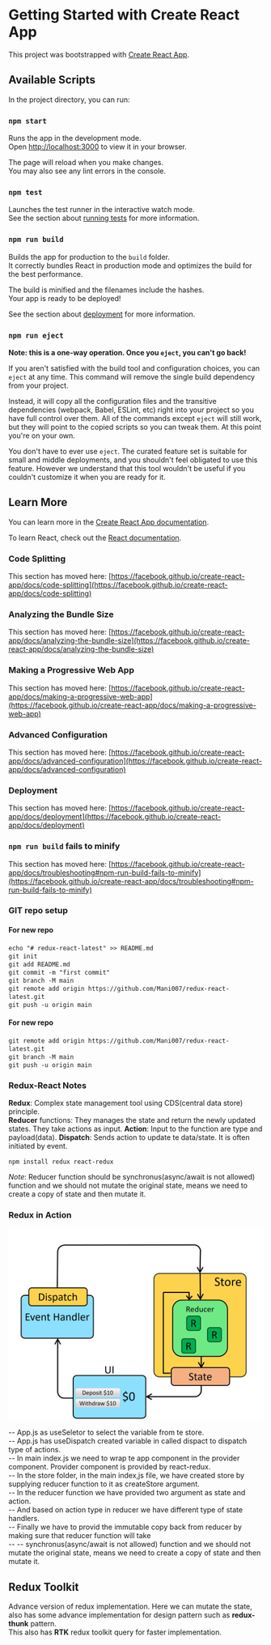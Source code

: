 # Getting Started with Create React App

This project was bootstrapped with [Create React App](https://github.com/facebook/create-react-app).

## Available Scripts

In the project directory, you can run:

### `npm start`

Runs the app in the development mode.\
Open [http://localhost:3000](http://localhost:3000) to view it in your browser.

The page will reload when you make changes.\
You may also see any lint errors in the console.

### `npm test`

Launches the test runner in the interactive watch mode.\
See the section about [running tests](https://facebook.github.io/create-react-app/docs/running-tests) for more information.

### `npm run build`

Builds the app for production to the `build` folder.\
It correctly bundles React in production mode and optimizes the build for the best performance.

The build is minified and the filenames include the hashes.\
Your app is ready to be deployed!

See the section about [deployment](https://facebook.github.io/create-react-app/docs/deployment) for more information.

### `npm run eject`

**Note: this is a one-way operation. Once you `eject`, you can't go back!**

If you aren't satisfied with the build tool and configuration choices, you can `eject` at any time. This command will remove the single build dependency from your project.

Instead, it will copy all the configuration files and the transitive dependencies (webpack, Babel, ESLint, etc) right into your project so you have full control over them. All of the commands except `eject` will still work, but they will point to the copied scripts so you can tweak them. At this point you're on your own.

You don't have to ever use `eject`. The curated feature set is suitable for small and middle deployments, and you shouldn't feel obligated to use this feature. However we understand that this tool wouldn't be useful if you couldn't customize it when you are ready for it.

## Learn More

You can learn more in the [Create React App documentation](https://facebook.github.io/create-react-app/docs/getting-started).

To learn React, check out the [React documentation](https://reactjs.org/).

### Code Splitting

This section has moved here: [https://facebook.github.io/create-react-app/docs/code-splitting](https://facebook.github.io/create-react-app/docs/code-splitting)

### Analyzing the Bundle Size

This section has moved here: [https://facebook.github.io/create-react-app/docs/analyzing-the-bundle-size](https://facebook.github.io/create-react-app/docs/analyzing-the-bundle-size)

### Making a Progressive Web App

This section has moved here: [https://facebook.github.io/create-react-app/docs/making-a-progressive-web-app](https://facebook.github.io/create-react-app/docs/making-a-progressive-web-app)

### Advanced Configuration

This section has moved here: [https://facebook.github.io/create-react-app/docs/advanced-configuration](https://facebook.github.io/create-react-app/docs/advanced-configuration)

### Deployment

This section has moved here: [https://facebook.github.io/create-react-app/docs/deployment](https://facebook.github.io/create-react-app/docs/deployment)

### `npm run build` fails to minify

This section has moved here: [https://facebook.github.io/create-react-app/docs/troubleshooting#npm-run-build-fails-to-minify](https://facebook.github.io/create-react-app/docs/troubleshooting#npm-run-build-fails-to-minify)

### GIT repo setup
#### For new repo
```
echo "# redux-react-latest" >> README.md  
git init   
git add README.md   
git commit -m "first commit"   
git branch -M main   
git remote add origin https://github.com/Mani007/redux-react-latest.git    
git push -u origin main    
```

#### For new repo   
```
git remote add origin https://github.com/Mani007/redux-react-latest.git   
git branch -M main   
git push -u origin main   
```
### Redux-React Notes
**Redux**: Complex state management tool using CDS(central data store) principle.   
**Reducer** functions: They manages the state and return the newly updated states. They take actions as input. 
**Action**: Input to the function are type and payload(data).
**Dispatch**: Sends action to update te data/state. It is often initiated by event. 

```
npm install redux react-redux
```
*Note*: Reducer function should be synchronus(async/await is not allowed) function and we should not mutate the original state, means we need to create a copy of state and then mutate it. 

### Redux in Action 
![Redux Image](./public/reduxdataflowdiagram-49fa8c3968371d9ef6f2a1486bd40a26.gif)

-- App.js as useSeletor to select the variable from te store.   
-- App.js has useDispatch created variable in called dispact to dispatch type of actions.    
-- In main index.js we need to wrap te app component in the provider component. Provider component is provided by  react-redux.    
-- In the store folder, in the main index,js file, we have created store by supplying reducer function to it as createStore argument.    
-- In the reducer function we have provided two argument as state and action.    
-- And based on action type in reducer we have different type of state handlers.    
-- Finally we have to provid the immutable copy back from reducer by making sure that reducer function will take      
-- -- synchronus(async/await is not allowed) function and we should not mutate the original state, means we need to create a copy of state and then mutate it.

## Redux Toolkit
Advance version of redux implementation. Here we can mutate the state, also has some advance implementation for design pattern such as **redux-thunk** pattern.   
This also has **RTK** redux toolkit query for faster implementation.  